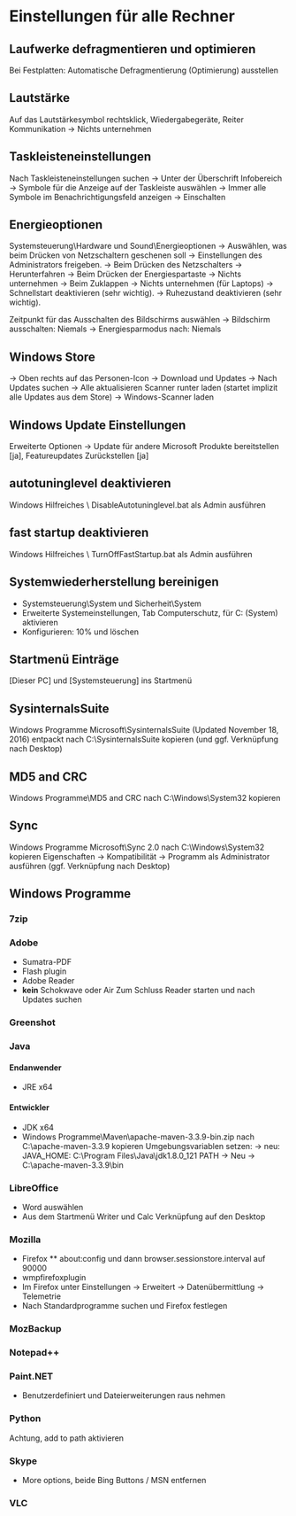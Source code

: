 # Einstellungen für alle Rechner
## Laufwerke defragmentieren und optimieren
Bei Festplatten: Automatische Defragmentierung (Optimierung) ausstellen

## Lautstärke
Auf das Lautstärkesymbol rechtsklick, Wiedergabegeräte, Reiter Kommunikation
-> Nichts unternehmen

## Taskleisteneinstellungen
Nach Taskleisteneinstellungen suchen -> Unter der Überschrift Infobereich -> Symbole für die Anzeige auf der Taskleiste auswählen -> Immer alle Symbole im Benachrichtigungsfeld anzeigen -> Einschalten

## Energieoptionen
Systemsteuerung\Hardware und Sound\Energieoptionen -> Auswählen, was beim Drücken von Netzschaltern geschenen soll -> Einstellungen des Administrators freigeben.
-> Beim Drücken des Netzschalters -> Herunterfahren
-> Beim Drücken der Energiespartaste -> Nichts unternehmen
-> Beim Zuklappen -> Nichts unternehmen (für Laptops)
-> Schnellstart deaktivieren (sehr wichtig).
-> Ruhezustand deaktivieren (sehr wichtig).

Zeitpunkt für das Ausschalten des Bildschirms auswählen
-> Bildschirm ausschalten: Niemals
-> Energiesparmodus nach: Niemals

## Windows Store
-> Oben rechts auf das Personen-Icon -> Download und Updates -> Nach Updates suchen -> Alle aktualisieren
Scanner runter laden (startet implizit alle Updates aus dem Store)
-> Windows-Scanner laden

## Windows Update Einstellungen
Erweiterte Optionen -> Update für andere Microsoft Produkte bereitstellen [ja], Featureupdates Zurückstellen [ja]

## autotuninglevel deaktivieren
Windows Hilfreiches \ DisableAutotuninglevel.bat als Admin ausführen

## fast startup deaktivieren
Windows Hilfreiches \ TurnOffFastStartup.bat als Admin ausführen

## Systemwiederherstellung bereinigen
* Systemsteuerung\System und Sicherheit\System
* Erweiterte Systemeinstellungen, Tab Computerschutz, für C: (System) aktivieren
* Konfigurieren: 10% und löschen

## Startmenü Einträge
[Dieser PC] und [Systemsteuerung] ins Startmenü

## SysinternalsSuite
Windows Programme Microsoft\SysinternalsSuite (Updated November 18, 2016) entpackt nach C:\SysinternalsSuite kopieren (und ggf. Verknüpfung nach Desktop)

## MD5 and CRC
Windows Programme\MD5 and CRC nach C:\Windows\System32 kopieren

## Sync
Windows Programme Microsoft\Sync 2.0 nach C:\Windows\System32 kopieren
Eigenschaften -> Kompatibilität -> Programm als Administrator ausführen
(ggf. Verknüpfung nach Desktop)

## Windows Programme
### 7zip
### Adobe
* Sumatra-PDF
* Flash plugin
* Adobe Reader
* __kein__ Schokwave oder Air
Zum Schluss Reader starten und nach Updates suchen

### Greenshot

### Java
#### Endanwender
* JRE x64
#### Entwickler
* JDK x64
* Windows Programme\Maven\apache-maven-3.3.9-bin.zip nach C:\apache-maven-3.3.9 kopieren
Umgebungsvariablen setzen:
-> neu:
JAVA_HOME: C:\Program Files\Java\jdk1.8.0_121
PATH -> Neu -> C:\apache-maven-3.3.9\bin

### LibreOffice
* Word auswählen
* Aus dem Startmenü Writer und Calc Verknüpfung auf den Desktop

### Mozilla
* Firefox
** about:config und dann browser.sessionstore.interval auf 90000
* wmpfirefoxplugin
* Im Firefox unter Einstellungen -> Erweitert -> Datenübermittlung -> Telemetrie
* Nach Standardprogramme suchen und Firefox festlegen

### MozBackup

### Notepad++

### Paint.NET
* Benutzerdefiniert und Dateierweiterungen raus nehmen

### Python
Achtung, add to path aktivieren

### Skype
* More options, beide Bing Buttons / MSN entfernen

### VLC
